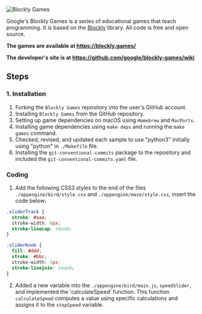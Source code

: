 ![Blockly Games](https://raw.githubusercontent.com/wiki/google/blockly-games/title.png)

Google's Blockly Games is a series of educational games that teach programming.
It is based on the [Blockly](https://developers.google.com/blockly/) library.
All code is free and open source.

**The games are available at https://blockly.games/**

**The developer's site is at https://github.com/google/blockly-games/wiki**

## Steps

### 1. Installation
1. Forking the `Blockly Games` repository into the user's GitHub account.
2. Installing `Blockly Games` from the GitHub repository.
3. Setting up game dependencies on macOS using `Homebrew` and `MacPorts`.
4. Installing game dependencies using `make deps` and running the `make games` command.
5. Checked, revised, and updated each sample to use "python3" initially using "python" in `./Makefile` file.
6. Installing the `git-conventional-commits` package to the repository and included the `git-conventional-commits.yaml` file.

### Coding
1. Add the following CSS3 styles to the end of the files `./appengine/bird/style.css` and `./appengine/maze/style.css`, insert the code below:

```css
.sliderTrack {
  stroke: #aaa;
  stroke-width: 6px;
  stroke-linecap: round;
}

.sliderKnob {
  fill: #ddd;
  stroke: #bbc;
  stroke-width: 1px;
  stroke-linejoin: round;
}
```
2. Added a new variable into the `./appengine/bird/main.js`, `speedSlider`, and implemented the 'calculateSpeed' function. This function `calculateSpeed` computes a value using specific calculations and assigns it to the `stepSpeed` variable.